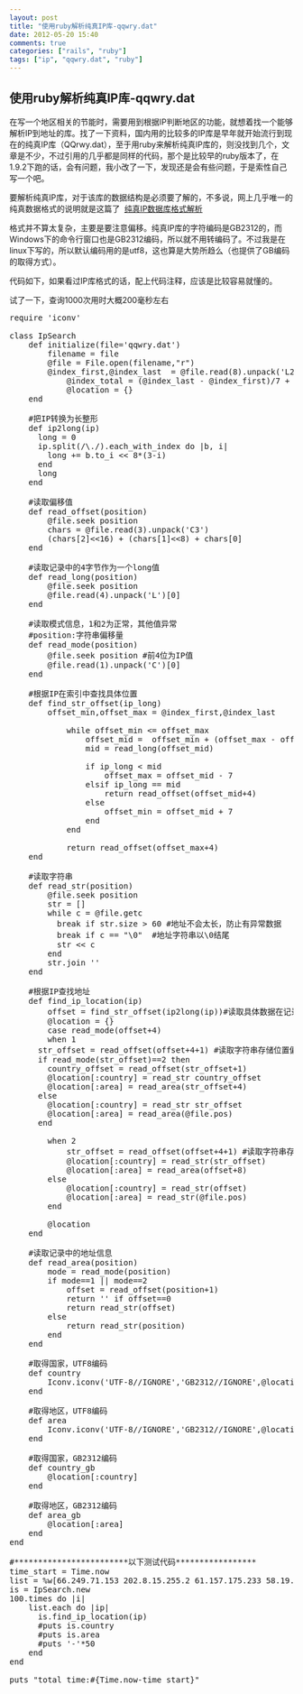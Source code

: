 ```yaml
---
layout: post
title: "使用ruby解析纯真IP库-qqwry.dat"
date: 2012-05-20 15:40
comments: true
categories: ["rails", "ruby"]
tags: ["ip", "qqwry.dat", "ruby"]
---
```

## 使用ruby解析纯真IP库-qqwry.dat
在写一个地区相关的节能时，需要用到根据IP判断地区的功能，就想着找一个能够解析IP到地址的库。找了一下资料，国内用的比较多的IP库是早年就开始流行到现在的纯真IP库（QQrwy.dat），至于用ruby来解析纯真IP库的，则没找到几个，文章是不少，不过引用的几乎都是同样的代码，那个是比较早的ruby版本了，在1.9.2下跑的话，会有问题，我小改了一下，发现还是会有些问题，于是索性自己写一个吧。

要解析纯真IP库，对于该库的数据结构是必须要了解的，不多说，网上几乎唯一的纯真数据格式的说明就是这篇了  <a href="http://lumaqq.linuxsir.org/article/qqwry_format_detail.html" target="_blank">纯真IP数据库格式解析</a>

格式并不算太复杂，主要是要注意偏移。纯真IP库的字符编码是GB2312的，而Windows下的命令行窗口也是GB2312编码，所以就不用转编码了。不过我是在linux下写的，所以默认编码用的是utf8，这也算是大势所趋么（也提供了GB编码的取得方式）。

代码如下，如果看过IP库格式的话，配上代码注释，应该是比较容易就懂的。

试了一下，查询1000次用时大概200毫秒左右
<pre>require 'iconv'

class IpSearch
	def initialize(file='qqwry.dat')
		filename = file
		@file = File.open(filename,"r")
		@index_first,@index_last  = @file.read(8).unpack('L2')
    		@index_total = (@index_last - @index_first)/7 + 1
    		@location = {}
	end

	#把IP转换为长整形
	def ip2long(ip)
	  long = 0
	  ip.split(/\./).each_with_index do |b, i|
	    long += b.to_i &lt;&lt; 8*(3-i)
	  end
	  long
	end

	#读取偏移值
	def read_offset(position)
		@file.seek position
		chars = @file.read(3).unpack('C3')
		(chars[2]&lt;&lt;16) + (chars[1]&lt;&lt;8) + chars[0]
	end

	#读取记录中的4字节作为一个long值
	def read_long(position)
		@file.seek position
		@file.read(4).unpack('L')[0]
	end

	#读取模式信息，1和2为正常，其他值异常
	#position:字符串偏移量
	def read_mode(position)
		@file.seek position #前4位为IP值
		@file.read(1).unpack('C')[0]
	end

	#根据IP在索引中查找具体位置
	def find_str_offset(ip_long)
		offset_min,offset_max = @index_first,@index_last

    		while offset_min &lt;= offset_max
      			offset_mid =  offset_min + (offset_max - offset_min) / 14*7
      			mid = read_long(offset_mid)

      			if ip_long &lt; mid
        			offset_max = offset_mid - 7
      			elsif ip_long == mid
        			return read_offset(offset_mid+4)
      			else
        			offset_min = offset_mid + 7
      			end
    		end

    		return read_offset(offset_max+4)
	end

	#读取字符串
	def read_str(position)
		@file.seek position
		str = []
		while c = @file.getc
		  break if str.size &gt; 60 #地址不会太长，防止有异常数据
		  break if c == "\0"  #地址字符串以\0结尾
		  str &lt;&lt; c
		end
		str.join ''
	end

	#根据IP查找地址
	def find_ip_location(ip)
		offset = find_str_offset(ip2long(ip))#读取具体数据在记录区的偏移
		@location = {}
		case read_mode(offset+4)
		when 1
      str_offset = read_offset(offset+4+1) #读取字符串存储位置偏移（4是IP值，1是模式）
      if read_mode(str_offset)==2 then
        country_offset = read_offset(str_offset+1)
        @location[:country] = read_str country_offset
      	@location[:area] = read_area(str_offset+4)
      else
        @location[:country] = read_str str_offset
      	@location[:area] = read_area(@file.pos)
      end

		when 2
			str_offset = read_offset(offset+4+1) #读取字符串存储位置偏移（4是IP值，1是模式）
			@location[:country] = read_str(str_offset)
			@location[:area] = read_area(offset+8)
		else
			@location[:country] = read_str(offset)
			@location[:area] = read_str(@file.pos)
		end

		@location
	end

	#读取记录中的地址信息
	def read_area(position)
		mode = read_mode(position)
		if mode==1 || mode==2
			offset = read_offset(position+1)
			return '' if offset==0
			return read_str(offset)
		else
			return read_str(position)
		end
	end

	#取得国家，UTF8编码
	def country
		Iconv.iconv('UTF-8//IGNORE','GB2312//IGNORE',@location[:country])
	end

	#取得地区，UTF8编码
	def area
		Iconv.iconv('UTF-8//IGNORE','GB2312//IGNORE',@location[:area])
	end

	#取得国家，GB2312编码
	def country_gb
		@location[:country]
	end

	#取得地区，GB2312编码
	def area_gb
		@location[:area]
	end
end

#************************以下测试代码*****************
time_start = Time.now
list = %w[66.249.71.153 202.8.15.255.2 61.157.175.233 58.19.176.201 61.178.12.170 61.191.187.113 121.14.133.169 58.222.234.230 202.198.184.136 121.12.116.58 203.191.148.55]
is = IpSearch.new
100.times do |i|
	list.each do |ip|
	  is.find_ip_location(ip)
	  #puts is.country
	  #puts is.area
	  #puts '-'*50
	end
end

puts "total time:#{Time.now-time_start}"</pre>
